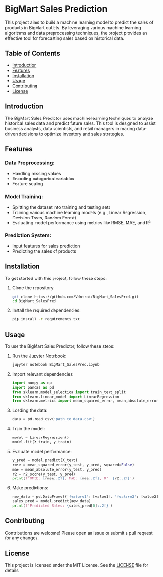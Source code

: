 

# BigMart Sales Prediction

This project aims to build a machine learning model to predict the sales of products in BigMart outlets. By leveraging various machine learning algorithms and data preprocessing techniques, the project provides an effective tool for forecasting sales based on historical data.

## Table of Contents
- [Introduction](#introduction)
- [Features](#features)
- [Installation](#installation)
- [Usage](#usage)
- [Contributing](#contributing)
- [License](#license)

## Introduction
The BigMart Sales Predictor uses machine learning techniques to analyze historical sales data and predict future sales. This tool is designed to assist business analysts, data scientists, and retail managers in making data-driven decisions to optimize inventory and sales strategies.

## Features
### Data Preprocessing:
- Handling missing values
- Encoding categorical variables
- Feature scaling

### Model Training:
- Splitting the dataset into training and testing sets
- Training various machine learning models (e.g., Linear Regression, Decision Trees, Random Forest)
- Evaluating model performance using metrics like RMSE, MAE, and R²

### Prediction System:
- Input features for sales prediction
- Predicting the sales of products

## Installation
To get started with this project, follow these steps:

1. Clone the repository:
    ```bash
    git clone https://github.com/Vdntrai/BigMart_SalesPred.git
    cd BigMart_SalesPred
    ```

2. Install the required dependencies:
    ```bash
    pip install -r requirements.txt
    ```

## Usage
To use the BigMart Sales Predictor, follow these steps:

1. Run the Jupyter Notebook:
    ```bash
    jupyter notebook BigMart_SalesPred.ipynb
    ```

2. Import relevant dependencies:
    ```python
    import numpy as np
    import pandas as pd
    from sklearn.model_selection import train_test_split
    from sklearn.linear_model import LinearRegression
    from sklearn.metrics import mean_squared_error, mean_absolute_error, r2_score
    ```

3. Loading the data:
    ```python
    data = pd.read_csv('path_to_data.csv')
    ```

4. Train the model:
    ```python
    model = LinearRegression()
    model.fit(X_train, y_train)
    ```

5. Evaluate model performance:
    ```python
    y_pred = model.predict(X_test)
    rmse = mean_squared_error(y_test, y_pred, squared=False)
    mae = mean_absolute_error(y_test, y_pred)
    r2 = r2_score(y_test, y_pred)
    print(f'RMSE: {rmse:.2f}, MAE: {mae:.2f}, R²: {r2:.2f}')
    ```

6. Make predictions:
    ```python
    new_data = pd.DataFrame({'feature1': [value1], 'feature2': [value2], ...})
    sales_pred = model.predict(new_data)
    print(f'Predicted Sales: {sales_pred[0]:.2f}')
    ```

## Contributing
Contributions are welcome! Please open an issue or submit a pull request for any changes.

## License
This project is licensed under the MIT License. See the [LICENSE](LICENSE) file for details.

